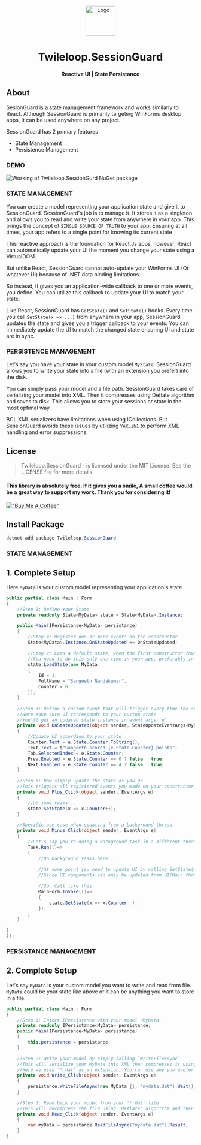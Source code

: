 ﻿<!-- PROJECT LOGO -->
<br />
<div align="center">
  <a href="https://github.com/sangeethnandakumar/Twileloop.SessionGuard">
    <img src="https://iili.io/HsA31eI.png" alt="Logo" width="80" height="80">
  </a>

  <h1 align="center"> Twileloop.SessionGuard</h1>
  <h4 align="center"> Reactive UI | State Persistance </h4>
</div>

## About
SesionGuard is a state management framework and works similarly to React.
Although SessionGuard is primarily targeting WinForms desktop apps, It can be used anywhere on any project.

SessionGuard has 2 primary features
- State Management
- Persistence Management

### DEMO

<img src="https://iili.io/HsAuvFS.gif" alt="Working of Twileloop.SessionGurd NuGet package">

### STATE MANAGEMENT
You can create a model representing your application state and give it to SessionGuard.
SessionGuard's job is to manage it. It stores it as a singleton and allows you to read and write your state from anywhere in your app.
This brings the concept of `SINGLE SOURCE OF TRUTH` to your app. Ensuring at all times, your app refers to a single point for knowing its current state

This reactive approach is the foundation for React.Js apps, however, React can automatically update your UI the moment you change your state using a VirtualDOM.

But unlike React, SessionGuard cannot auto-update your WinForms UI (Or whatever UI) because of .NET data binding limitations.

So instead, It gives you an application-wide callback to one or more events, you define. You can utilize this callback to update your UI to match your state.

Like React, SessionGuard has `GetState()` and `SetState()` hooks. Every time you call `SetState(x => ...)` from anywhere in your app, SessionGuard updates the state and gives you a trigger callback to your events.
You can immediately update the UI to match the changed state ensuring UI and state are in sync.

### PERSISTENCE MANAGEMENT
Let's say you have your state in your custom model `MyState`. SessionGuard allows you to write your state into a file (with an extension you prefer) into the disk.

You can simply pass your model and a file path. SessionGuard takes care of serializing your model into XML. Then it compresses using Deflate algorithm and saves to disk.
This allows you to store your sessions or state in the most optimal way.

BCL XML serializers have limitations when using ICollections. But SessionGuard avoids these issues by utilizing `YAXLib1` to perform XML handling and error suppressions.

## License
> Twileloop.SessionGuard - is licensed under the MIT License. See the LICENSE file for more details.

#### This library is absolutely free. If it gives you a smile, A small coffee would be a great way to support my work. Thank you for considering it!
[!["Buy Me A Coffee"](https://www.buymeacoffee.com/assets/img/custom_images/orange_img.png)](https://www.buymeacoffee.com/sangeethnanda)

## Install Package
```powershell
dotnet add package Twileloop.SessionGuard
```

### STATE MANAGEMENT

## 1. Complete Setup
Here `MyData` is your custom model representing your application's state

```csharp
public partial class Main : Form
{
    //Step 1: Define Your State
    private readonly State<MyData> state = State<MyData>.Instance;

    public Main(IPersistance<MyData> persistance)
    {
        //Step 4: Register one or more events on the constructor
        State<MyData>.Instance.OnStateUpdated += OnStateUpdated;

        //Step 2: Load a default state, when the first constructor invokes. This is the first entry of data into your state.
        //You need to do this only one time in your app, preferably in an entry class
        state.LoadState(new MyData 
        {
            Id = 1,
            FullName = "Sangeeth Nandakumar",
            Counter = 0
        });
    }

    //Step 3: Define a custom event that will trigger every time the state changes
    //Here make sure UI corresponds to your custom state
    //You'll get an updated state instance in event args 'e'
    private void OnStateUpdated(object sender, StateUpdateEventArgs<MyData> e)
    {
        //Update UI according to your state
        Counter.Text = e.State.Counter.ToString();
        Text.Text = $"Sangeeth scored {e.State.Counter} points";
        Tab.SelectedIndex = e.State.Counter;
        Prev.Enabled = e.State.Counter == 0 ? false : true;
        Next.Enabled = e.State.Counter == 4 ? false : true;
    }

    //Step 5: Now simply update the state as you go
    //This triggers all registered events you made on your constructor after updating the state
    private void Plus_Click(object sender, EventArgs e)
    {
        //Do some tasks...
        state.SetState(x => x.Counter++);
    }

    //Specific use-case when updating from a background thread
    private void Minus_Click(object sender, EventArgs e)
    {
        //Let's say you're doing a background task in a different thread
        Task.Run(()=>
        {
            //Do background tasks here...
        
            //At some point you need to update UI by calling SetState(x=>...). But this is not our UI/Main thread
            //Since UI components can only be updated from UI/Main thread, Call SetState(x=>...) only from the main thread by making use of a delegate from any WinForm UI component instance

            //So, Call like this
            MainForm.Invoke(()=>
            {
                state.SetState(x => x.Counter--);
            });
        }
    }

}
});
```

### PERSISTANCE MANAGEMENT

## 2. Complete Setup
Let's say `MyData` is your custom model you want to write and read from file.
`MyData` could be your state like above or it can be anything you want to store in a file.

```csharp
public partial class Main : Form
{
    //Step 1: Inject IPersistance with your model 'MyData'
    private readonly IPersistance<MyData> persistance;
    public Main(IPersistance<MyData> persistance)
    {
        this.persistance = persistance;
    }

    //Step 2: Write your model by simply calling `WriteFileAsync`
    //This will serialize your MyData into XML then compresses it using 'Deflate' algorithm before storing it as a binary file
    //Here we used '*.dat' as an extension, You can use any you prefer
    private void Write_Click(object sender, EventArgs e)
    {
        persistance.WriteFileAsync(new MyData {}, "mydata.dat").Wait();
    }

    //Step 3: Read back your model from your '*.dat' file
    //This will decompress the file using 'Deflate' algorithm and then deserializes XML back to your 'MyData' class
    private void Read_Click(object sender, EventArgs e)
    {
        var myData = persistance.ReadFileAsync("mydata.dat").Result;
    }
}
```
